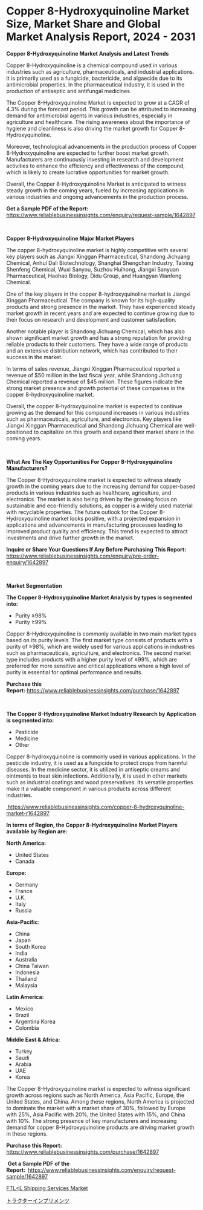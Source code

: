 <p><h1>Copper 8-Hydroxyquinoline Market Size, Market Share and Global Market Analysis Report, 2024 - 2031</h1></p><p><strong>Copper 8-Hydroxyquinoline Market Analysis and Latest Trends</strong></p>
<p><p>Copper 8-Hydroxyquinoline is a chemical compound used in various industries such as agriculture, pharmaceuticals, and industrial applications. It is primarily used as a fungicide, bactericide, and algaecide due to its antimicrobial properties. In the pharmaceutical industry, it is used in the production of antiseptic and antifungal medicines.</p><p>The Copper 8-Hydroxyquinoline Market is expected to grow at a CAGR of 4.3% during the forecast period. This growth can be attributed to increasing demand for antimicrobial agents in various industries, especially in agriculture and healthcare. The rising awareness about the importance of hygiene and cleanliness is also driving the market growth for Copper 8-Hydroxyquinoline.</p><p>Moreover, technological advancements in the production process of Copper 8-Hydroxyquinoline are expected to further boost market growth. Manufacturers are continuously investing in research and development activities to enhance the efficiency and effectiveness of the compound, which is likely to create lucrative opportunities for market growth.</p><p>Overall, the Copper 8-Hydroxyquinoline Market is anticipated to witness steady growth in the coming years, fueled by increasing applications in various industries and ongoing advancements in the production process.</p></p>
<p><strong>Get a Sample PDF of the Report:&nbsp;</strong> <a href="https://www.reliablebusinessinsights.com/enquiry/request-sample/1642897">https://www.reliablebusinessinsights.com/enquiry/request-sample/1642897</a></p>
<p>&nbsp;</p>
<p><strong>Copper 8-Hydroxyquinoline Major Market Players</strong></p>
<p><p>The copper 8-hydroxyquinoline market is highly competitive with several key players such as Jiangxi Xinggan Pharmaceutical, Shandong Jichuang Chemical, Anhui Dali Biotechnology, Shanghai Shengchan Industry, Taixing Shenfeng Chemical, Wuxi Sanyou, Suzhou Huihong, Jiangxi Sanyuan Pharmaceutical, Haohao Biology, Didu Group, and Huangyan Wanfeng Chemical.</p><p>One of the key players in the copper 8-hydroxyquinoline market is Jiangxi Xinggan Pharmaceutical. The company is known for its high-quality products and strong presence in the market. They have experienced steady market growth in recent years and are expected to continue growing due to their focus on research and development and customer satisfaction.</p><p>Another notable player is Shandong Jichuang Chemical, which has also shown significant market growth and has a strong reputation for providing reliable products to their customers. They have a wide range of products and an extensive distribution network, which has contributed to their success in the market.</p><p>In terms of sales revenue, Jiangxi Xinggan Pharmaceutical reported a revenue of $50 million in the last fiscal year, while Shandong Jichuang Chemical reported a revenue of $45 million. These figures indicate the strong market presence and growth potential of these companies in the copper 8-hydroxyquinoline market.</p><p>Overall, the copper 8-hydroxyquinoline market is expected to continue growing as the demand for this compound increases in various industries such as pharmaceuticals, agriculture, and electronics. Key players like Jiangxi Xinggan Pharmaceutical and Shandong Jichuang Chemical are well-positioned to capitalize on this growth and expand their market share in the coming years.</p></p>
<p>&nbsp;</p>
<p><strong>What Are The Key Opportunities For Copper 8-Hydroxyquinoline Manufacturers?</strong></p>
<p><p>The Copper 8-Hydroxyquinoline market is expected to witness steady growth in the coming years due to the increasing demand for copper-based products in various industries such as healthcare, agriculture, and electronics. The market is also being driven by the growing focus on sustainable and eco-friendly solutions, as copper is a widely used material with recyclable properties. The future outlook for the Copper 8-Hydroxyquinoline market looks positive, with a projected expansion in applications and advancements in manufacturing processes leading to improved product quality and efficiency. This trend is expected to attract investments and drive further growth in the market.</p></p>
<p><strong>Inquire or Share Your Questions If Any Before Purchasing This Report:</strong> <a href="https://www.reliablebusinessinsights.com/enquiry/pre-order-enquiry/1642897">https://www.reliablebusinessinsights.com/enquiry/pre-order-enquiry/1642897</a></p>
<p>&nbsp;</p>
<p><strong>Market Segmentation</strong></p>
<p><strong>The Copper 8-Hydroxyquinoline Market Analysis by types is segmented into:</strong></p>
<p><ul><li>Purity ≥98%</li><li>Purity ≥99%</li></ul></p>
<p><p>Copper 8-Hydroxyquinoline is commonly available in two main market types based on its purity levels. The first market type consists of products with a purity of ≥98%, which are widely used for various applications in industries such as pharmaceuticals, agriculture, and electronics. The second market type includes products with a higher purity level of ≥99%, which are preferred for more sensitive and critical applications where a high level of purity is essential for optimal performance and results.</p></p>
<p><strong>Purchase this Report:&nbsp;</strong><a href="https://www.reliablebusinessinsights.com/purchase/1642897">https://www.reliablebusinessinsights.com/purchase/1642897</a></p>
<p>&nbsp;</p>
<p><strong>The Copper 8-Hydroxyquinoline Market Industry Research by Application is segmented into:</strong></p>
<p><ul><li>Pesticide</li><li>Medicine</li><li>Other</li></ul></p>
<p><p>Copper 8-hydroxyquinoline is commonly used in various applications. In the pesticide industry, it is used as a fungicide to protect crops from harmful diseases. In the medicine sector, it is utilized in antiseptic creams and ointments to treat skin infections. Additionally, it is used in other markets such as industrial coatings and wood preservatives. Its versatile properties make it a valuable component in various products across different industries.</p></p>
<p><a href="https://www.reliablebusinessinsights.com/copper-8-hydroxyquinoline-market-r1642897">&nbsp;https://www.reliablebusinessinsights.com/copper-8-hydroxyquinoline-market-r1642897</a></p>
<p><strong>In terms of Region, the Copper 8-Hydroxyquinoline Market Players available by Region are:</strong></p>
<p>
    <p> <strong> North America: </strong>
        <ul>
            <li>United States</li>
            <li>Canada</li>
        </ul>
        </p> 
    <p> <strong> Europe: </strong>
        <ul>
            <li>Germany</li>
            <li>France</li>
            <li>U.K.</li>
            <li>Italy</li>
            <li>Russia</li>
        </ul>
        </p> 
    <p> <strong> Asia-Pacific: </strong>
        <ul>
            <li>China</li>
            <li>Japan</li>
            <li>South Korea</li>
            <li>India</li>
            <li>Australia</li>
            <li>China Taiwan</li>
            <li>Indonesia</li>
            <li>Thailand</li>
            <li>Malaysia</li>
        </ul>
        </p> 
    <p> <strong> Latin America: </strong>
        <ul>
            <li>Mexico</li>
            <li>Brazil</li>
            <li>Argentina Korea</li>
            <li>Colombia</li>
        </ul>
        </p> 
    <p> <strong> Middle East & Africa: </strong>
        <ul>
            <li>Turkey</li>
            <li>Saudi</li>
            <li>Arabia</li>
            <li>UAE</li>
            <li>Korea</li>
        </ul>
    </p>
    </p>
<p><p>The Copper 8-Hydroxyquinoline market is expected to witness significant growth across regions such as North America, Asia Pacific, Europe, the United States, and China. Among these regions, North America is projected to dominate the market with a market share of 30%, followed by Europe with 25%, Asia Pacific with 20%, the United States with 15%, and China with 10%. The strong presence of key manufacturers and increasing demand for copper 8-Hydroxyquinoline products are driving market growth in these regions.</p></p>
<p><strong>Purchase this Report: </strong><a href="https://www.reliablebusinessinsights.com/purchase/1642897">https://www.reliablebusinessinsights.com/purchase/1642897</a></p>
<p>&nbsp;<strong>Get a Sample PDF of the Report:&nbsp;&nbsp;</strong><a href="https://www.reliablebusinessinsights.com/enquiry/request-sample/1642897">https://www.reliablebusinessinsights.com/enquiry/request-sample/1642897</a></p>
<p><strong></strong></p>
<p><p><a href="https://issuu.com/reportprime-2/docs/ftlltl-shipping-services-market-size-2030.pptx">FTL&LTL Shipping Services Market</a></p><p><a href="https://github.com/avbqbctihcbe2/Market-Research-Report-List-3/blob/main/3293546185575.md">トラクターインプリメンツ</a></p></p>